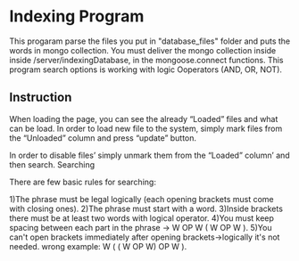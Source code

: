 # Indexing Program

This progaram parse the files you put in "database_files" folder and puts the words in mongo collection.
You must deliver the mongo collection inside inside /server/indexingDatabase, in the mongoose.connect functions.
This program search options is working with logic Ooperators (AND, OR, NOT).


## Instruction

When loading the page, you can see the already “Loaded” files and what can be load.
In order to load new file to the system, simply mark files from the “Unloaded” column and press “update” button.

In order to disable files’ simply unmark them from the “Loaded” column’ and then search.
Searching

There are few basic rules for searching:

1)The phrase must be legal logically (each opening brackets must come with closing ones).
2)The phrase must start with a word.
3)Inside brackets there must be at least two words with logical operator.
4)You must keep spacing between each part in the phrase -> W OP W ( W OP W ).
5)You can't open brackets immediately after opening brackets->logically it's not needed. wrong example: W ( ( W OP W) OP W ).
